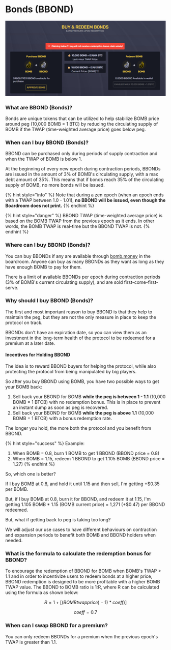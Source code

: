 # Bonds (BBOND)

![](<../../.gitbook/assets/image (9) (1).png>)

### What are BBOND (Bonds)?

Bonds are unique tokens that can be utilized to help stabilize BOMB price around peg (10,000 BOMB = 1 BTC) by reducing the circulating supply of BOMB if the TWAP (time-weighted average price) goes below peg.

### When can I buy BBOND (Bonds)?

BBOND can be purchased only during periods of supply contraction and when the TWAP of BOMB is below 1.

At the beginning of every new epoch during contraction periods, BBONDs are issued in the amount of 3% of BOMB's circulating supply, with a max debt amount of 35%. This means that if bonds reach 35% of the circulating supply of BOMB, no more bonds will be issued.

{% hint style="info" %}
Note that during a zen epoch (when an epoch ends with a TWAP between 1.0 - 1.01), **no BBOND will be issued, even though the Boardroom does not print.**
{% endhint %}

{% hint style="danger" %}
BBOND TWAP (time-weighted average price) is based on the BOMB TWAP from the previous epoch as it ends. In other words, the BOMB TWAP is real-time but the BBOND TWAP is not.
{% endhint %}

### Where can I buy BBOND (Bonds)?

You can buy BBONDs if any are available through [bomb.money](https://app.bomb.money/bond) in the boardroom. Anyone can buy as many BBONDs as they want as long as they have enough BOMB to pay for them.

There is a limit of available BBONDs per epoch during contraction periods (3% of BOMB's current  circulating supply), and are sold first-come-first-serve.

### Why should I buy BBOND (Bonds)?

The first and most important reason to buy BBOND is that they help to maintain the peg, but they are not the only measure in place to keep the protocol on track.&#x20;

BBONDs don't have an expiration date, so you can view them as an investment in the long-term health of the protocol to be redeemed for a premium at a later date.

#### Incentives for Holding BBOND

The idea is to reward BBOND buyers for helping the protocol, while also protecting the protocol from being manipulated by big players.

So after you buy BBOND using BOMB, you have two possible ways to get your BOMB back:

1. Sell back your BBOND for BOMB **while the peg is between 1 - 1.1** (10,000 BOMB = 1 BTCB) with no redemption bonus. This is in place to prevent an instant dump as soon as peg is recovered.
2. Sell back your BBOND for BOMB **while the peg is above 1.1** (10,000 BOMB = 1 BTCB) with a bonus redemption rate.

The longer you hold, the more both the protocol and you benefit from BBOND.

{% hint style="success" %}
Example:

1. When BOMB = 0.8, burn 1 BOMB to get 1 BBOND (BBOND price = 0.8)
2. When BOMB = 1.15, redeem 1 BBOND to get 1.105 BOMB (BBOND price = 1.27)&#x20;
{% endhint %}

So, which one is better?

If I buy BOMB at 0.8, and hold it until 1.15 and then sell, I'm getting +$0.35 per BOMB.

But, if I buy BOMB at 0.8, burn it for BBOND, and redeem it at 1.15, I'm getting 1.105 BOMB \* 1.15 (BOMB current price) = 1,271 (+$0.47) per BBOND redeemed.

But, what if getting back to peg is taking too long?

We will adjust our use cases to have different behaviours on contraction and expansion periods to benefit both BOMB and BBOND holders when needed.

### What is the formula to calculate the redemption bonus for BBOND?

To encourage the redemption of BBOND for BOMB when BOMB's TWAP > 1.1 and in order to incentivize users to redeem bonds at a higher price, BBOND redemption is designed to be more profitable with a higher BOMB TWAP value. The BBOND to BOMB ratio is 1:R, where R can be calculated using the formula as shown below:

$$
R=1+[(BOMBtwapprice)-1)*coeff)]
$$

$$
coeff = 0.7
$$

### When can I swap BBOND for a premium?

You can only redeem BBONDs for a premium when the previous epoch's TWAP is greater than 1.1.
